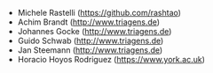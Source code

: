 
* Michele Rastelli (https://github.com/rashtao)
* Achim Brandt (http://www.triagens.de)
* Johannes Gocke (http://www.triagens.de)
* Guido Schwab (http://www.triagens.de)
* Jan Steemann (http://www.triagens.de)
* Horacio Hoyos Rodriguez (https://www.york.ac.uk)
